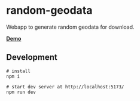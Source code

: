 # random-geodata

Webapp to generate random geodata for download.

[**Demo**](https://jakobmiksch.github.io/random-geodata/)

## Development

```shell
# install
npm i

# start dev server at http://localhost:5173/
npm run dev
```

